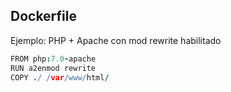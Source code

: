 ## Dockerfile

Ejemplo: PHP + Apache con mod rewrite habilitado

```CoffeeScript
FROM php:7.0-apache
RUN a2enmod rewrite
COPY ./ /var/www/html/


```

